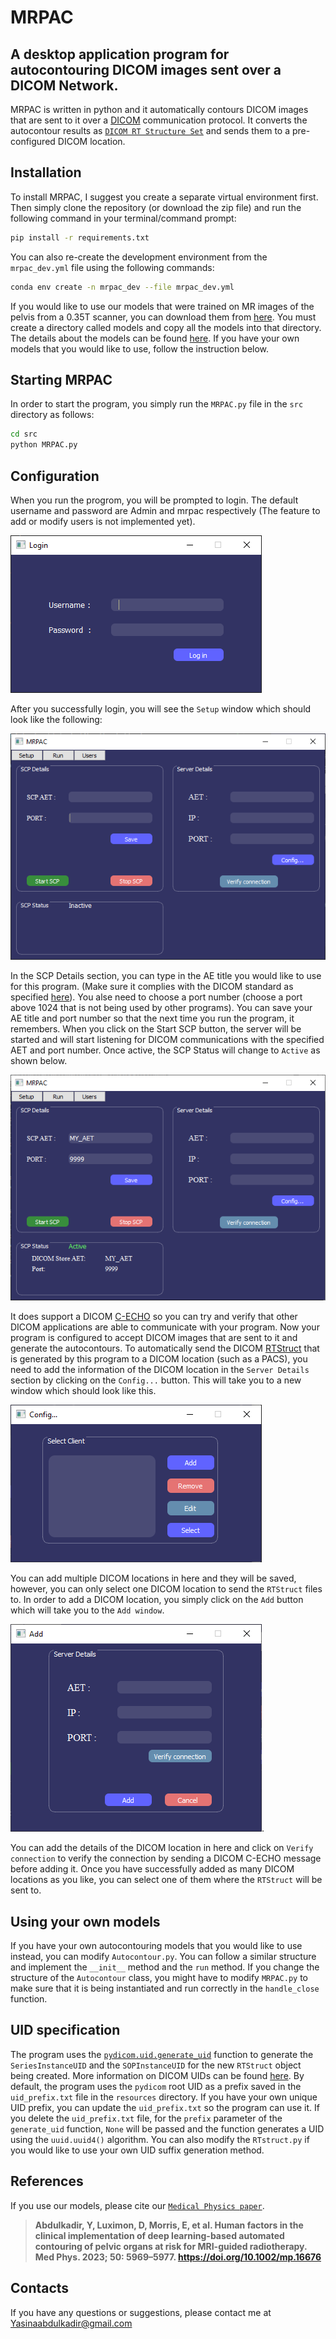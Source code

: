 # MRPAC
## A desktop application program for autocontouring DICOM images sent over a DICOM Network.

MRPAC is written in python and it automatically contours DICOM images that are sent to it over a [DICOM](https://www.dicomstandard.org/) communication protocol. It converts the autocontour results as [`DICOM RT Structure Set`](https://dicom.nema.org/medical/dicom/current/output/chtml/part03/sect_A.19.3.html#table_A.19.3-1) and sends them to a pre-configured DICOM location. 

## Installation
To install MRPAC, I suggest you create a separate virtual environment first. Then simply clone the repository (or download the zip file) and run the following command in your terminal/command prompt: 
```bash
pip install -r requirements.txt
``` 
You can also re-create the development environment from the `mrpac_dev.yml` file using the following commands:
```bash
conda env create -n mrpac_dev --file mrpac_dev.yml
```
If you would like to use our models that were trained on MR images of the pelvis from a 0.35T scanner, you can download them from [here](https://drive.google.com/drive/folders/1jiswRsa59ADvz7HG5iFQ_KxpS1M2I_zW?usp=drive_link). You must create a directory called models and copy all the models into that directory. The details about the models can be found [here](https://github.com/YAAbdulkadir/MRPelvisAutoContouring). If you have your own models that you would like to use, follow the instruction below.

## Starting MRPAC
In order to start the program, you simply run the `MRPAC.py` file in the `src` directory as follows:
```bash
cd src
python MRPAC.py
```
## Configuration
When you run the progrom, you will be prompted to login. The default username and password are Admin and mrpac respectively (The feature to add or modify users is not implemented yet). 

![Login](screencaptures/login.PNG)

After you successfully login, you will see the `Setup` window which should look like the following:

![Setup](screencaptures/setup_empty.PNG)

In the SCP Details section, you can type in the AE title you would like to use for this program. (Make sure it complies with the DICOM standard as specified [here](https://dicom.nema.org/medical/dicom/current/output/html/part08.html#chapter_C)). You alse need to choose a port number (choose a port above 1024 that is not being used by other programs). You can save your AE title and port number so that the next time you run the program, it remembers. When you click on the Start SCP button, the server will be started and will start listening for DICOM communications with the specified AET and port number. Once active, the SCP Status will change to `Active` as shown below.

![setup_active](screencaptures/setup_active.PNG)

It does support a DICOM [C-ECHO](https://dicom.nema.org/medical/dicom/current/output/chtml/part07/sect_9.3.5.html) so you can try and verify that other DICOM applications are able to communicate with your program. Now your program is configured to accept DICOM images that are sent to it and generate the autocontours. To automatically send the DICOM [RTStruct](https://dicom.nema.org/dicom/2013/output/chtml/part03/sect_A.19.html) that is generated by this program to a DICOM location (such as a PACS), you need to add the information of the DICOM location in the `Server Details` section by clicking on the `Config...` button. This will take you to a new window which should look like this.

![config](screencaptures/config_empty.PNG)

You can add multiple DICOM locations in here and they will be saved, however, you can only select one DICOM location to send the `RTStruct` files to. In order to add a DICOM location, you simply click on the `Add` button which will take you to the `Add window`.

![add](screencaptures/add.PNG).

You can add the details of the DICOM location in here and click on `Verify connection` to verify the connection by sending a DICOM C-ECHO message before adding it. Once you have successfully added as many DICOM locations as you like, you can select one of them where the `RTStruct` will be sent to.

## Using your own models
If you have your own autocontouring models that you would like to use instead, you can modify `Autocontour.py`. You can follow a similar structure and implement the `__init__` method and the `run` method. If you change the structure of the `Autocontour` class, you might have to modify `MRPAC.py` to make sure that it is being instantiated and run correctly in the `handle_close` function. 

## UID specification
The program uses the [`pydicom.uid.generate_uid`](https://pydicom.github.io/pydicom/dev/reference/generated/pydicom.uid.generate_uid.html) function to generate the `SeriesInstanceUID` and the `SOPInstanceUID` for the new `RTStruct` object being created. More information on DICOM UIDs can be found [here](https://dicom.nema.org/dicom/2013/output/chtml/part05/chapter_9.html). By default, the program uses the `pydicom` root UID as a prefix saved in the `uid_prefix.txt` file in the `resources` directory. If you have your own unique UID prefix, you can update the `uid_prefix.txt` so the program can use it. If you delete the `uid_prefix.txt` file, for the `prefix` parameter of the `generate_uid` function, `None` will be passed and the function generates a UID using the `uuid.uuid4()` algorithm. You can also modify the `RTstruct.py` if you would like to use your own UID suffix generation method.

## References
If you use our models, please cite our [`Medical Physics paper`](https://aapm.onlinelibrary.wiley.com/doi/full/10.1002/mp.16676).
> **Abdulkadir, Y, Luximon, D, Morris, E, et al. Human factors in the clinical implementation of deep learning-based automated contouring of pelvic organs at risk for MRI-guided radiotherapy. Med Phys. 2023; 50: 5969–5977. https://doi.org/10.1002/mp.16676**

## Contacts
If you have any questions or suggestions, please contact me at Yasinaabdulkadir@gmail.com

